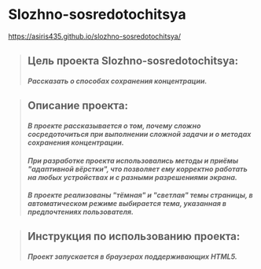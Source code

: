 # __Slozhno-sosredotochitsya__
https://asiris435.github.io/slozhno-sosredotochitsya/
>## Цель проекта Slozhno-sosredotochitsya: 
>#### _Рассказать о способах сохранения концентрации._   

>## Описание проекта:
>#### _В проекте рассказывается о том, почему сложно сосредоточиться при выполнении сложной задачи и о методах сохранения концентрации._
>#### _При разработке проекта использовались методы и приёмы "адаптивной вёрстки", что позволяет ему корректно работать на любых устройствах и с разными разрешениями экрана._
>#### _В проекте реализованы "тёмная" и "светлая" темы страницы, в автоматическом режиме выбирается тема, указанная в предпочтениях пользователя._

>## Инструкция по использованию проекта:
>#### _Проект запускается в браузерах поддерживающих HTML5._
